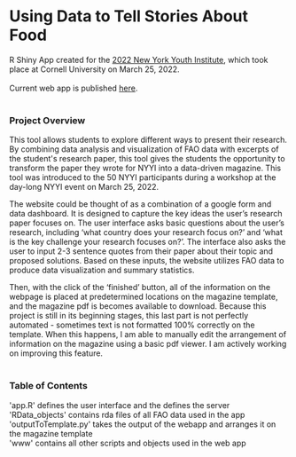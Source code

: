 # Using Data to Tell Stories About Food 
R Shiny App created for the [2022 New York Youth Institute](https://cals.cornell.edu/global-development/new-york-youth-institute), which took place at Cornell University on March 25, 2022. <br/><br/>
Current web app is published [here](https://0bexj0-grace-campidilli.shinyapps.io/wfp_data_app/).  <br/><br/>
### Project Overview
This tool allows students to explore different ways to present their research. By combining data analysis and visualization of FAO data with excerpts of the student's research paper, this tool gives the students the opportunity to transform the paper they wrote for NYYI into a data-driven magazine. This tool was introduced to the 50 NYYI participants during a workshop at the day-long NYYI event on March 25, 2022.

The website could be thought of as a combination of a google form and data dashboard. It is designed to capture the key ideas the user’s research paper focuses on. The user interface asks basic questions about the user’s research, including ‘what country does your research focus on?’ and ‘what is the key challenge your research focuses on?’. The interface also asks the user to input 2-3 sentence quotes from their paper about their topic and proposed solutions. Based on these inputs, the website utilizes FAO data to produce data visualization and summary statistics.

Then, with the click of the ‘finished’ button, all of the information on the webpage is placed at predetermined locations on the magazine template, and the magazine pdf is becomes available to download. Because this project is still in its beginning stages, this last part is not perfectly automated - sometimes text is not formatted 100% correctly on the template. When this happens, I am able to manually edit the arrangement of information on the magazine using a basic pdf viewer. I am actively working on improving this feature. <br/><br/>
### Table of Contents<br/>
'app.R' defines the user interface and the defines the server<br/>
'RData_objects' contains rda files of all FAO data used in the app<br/>
'outputToTemplate.py' takes the output of the webapp and arranges it on the magazine template<br/>
'www' contains all other scripts and objects used in the web app<br/>

